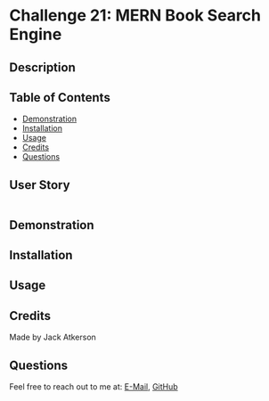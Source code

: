 # Challenge 21: MERN Book Search Engine

## Description


## Table of Contents
- [Demonstration](#demonstration)
- [Installation](#installation)
- [Usage](#usage)
- [Credits](#credits)
- [Questions](#questions)

## User Story

```

```

## Demonstration


## Installation


## Usage


## Credits
Made by Jack Atkerson

## Questions
Feel free to reach out to me at:
[E-Mail](mailto:jatkerson18@gmail.com),
[GitHub](https://github.com/JackAtkerson)